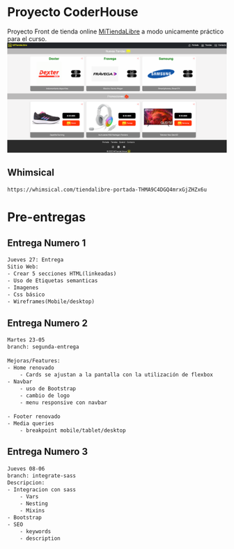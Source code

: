 # Proyecto CoderHouse

Proyecto Front de tienda online [MiTiendaLibre](https://luisbattle.github.io/mitiendalibre/) a modo unicamente práctico para el curso.
![logo](docs/images/MiTiendaLibre-Home.png)

## Whimsical

`https://whimsical.com/tiendalibre-portada-THMA9C4DGQ4mrxGjZHZx6u`

# Pre-entregas

## Entrega Numero 1

```
Jueves 27: Entrega
Sitio Web:
- Crear 5 secciones HTML(linkeadas)
- Uso de Etiquetas semanticas
- Imagenes
- Css básico
- Wireframes(Mobile/desktop)
```

## Entrega Numero 2

```
Martes 23-05
branch: segunda-entrega

Mejoras/Features:
- Home renovado
    - Cards se ajustan a la pantalla con la utilización de flexbox
- Navbar
    - uso de Bootstrap
    - cambio de logo
    - menu responsive con navbar

- Footer renovado
- Media queries
    - breakpoint mobile/tablet/desktop
```

## Entrega Numero 3

```
Jueves 08-06
branch: integrate-sass
Descripcion:
- Integracion con sass
    - Vars
    - Nesting
    - Mixins
- Bootstrap
- SEO
    - keywords
    - description
```
